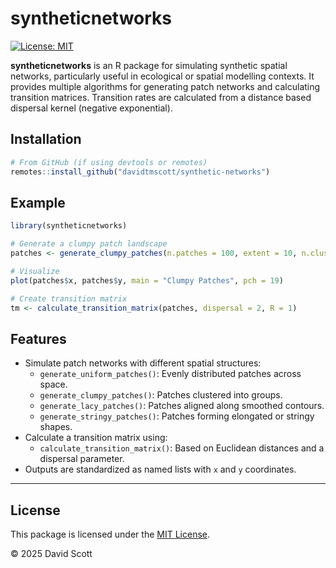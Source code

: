 # syntheticnetworks
[![License: MIT](https://img.shields.io/badge/License-MIT-yellow.svg)](LICENSE.md)

**syntheticnetworks** is an R package for simulating synthetic spatial networks, particularly useful in ecological or spatial modelling contexts. It provides multiple algorithms for generating patch networks and calculating transition matrices. Transition rates are calculated from a distance based dispersal kernel (negative exponential). 

## Installation

```r
# From GitHub (if using devtools or remotes)
remotes::install_github("davidtmscott/synthetic-networks")
```

## Example 

```r
library(syntheticnetworks)

# Generate a clumpy patch landscape
patches <- generate_clumpy_patches(n.patches = 100, extent = 10, n.clusters = 5)

# Visualize
plot(patches$x, patches$y, main = "Clumpy Patches", pch = 19)

# Create transition matrix
tm <- calculate_transition_matrix(patches, dispersal = 2, R = 1)
```

## Features

- Simulate patch networks with different spatial structures:
  - `generate_uniform_patches()`: Evenly distributed patches across space.
  - `generate_clumpy_patches()`: Patches clustered into groups.
  - `generate_lacy_patches()`: Patches aligned along smoothed contours.
  - `generate_stringy_patches()`: Patches forming elongated or stringy shapes.
- Calculate a transition matrix using:
  - `calculate_transition_matrix()`: Based on Euclidean distances and a dispersal parameter.
- Outputs are standardized as named lists with `x` and `y` coordinates.

---

## License

This package is licensed under the [MIT License](LICENSE).

© 2025 David Scott

